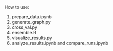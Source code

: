 How to use:

1. prepare_data.ipynb
2. generate_graph.py
3. cross_val.py
4. ensemble.R
5. visualize_results.py
6. analyze_results.ipynb and compare_runs.ipynb